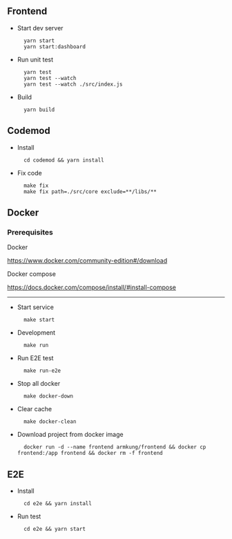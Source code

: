 ## Frontend
- Start dev server
  ```
    yarn start
    yarn start:dashboard
  ```
- Run unit test
  ```
    yarn test
    yarn test --watch
    yarn test --watch ./src/index.js
  ```
- Build
  ```
    yarn build
  ```

## Codemod
- Install
  ```
    cd codemod && yarn install
  ```
- Fix code
  ```
    make fix
    make fix path=./src/core exclude=**/libs/**
  ```

## Docker

### Prerequisites
Docker

https://www.docker.com/community-edition#/download

Docker compose

https://docs.docker.com/compose/install/#install-compose

---

- Start service
  ```
    make start
  ```
- Development
  ```
    make run
  ```
- Run E2E test
  ```
    make run-e2e
  ```
- Stop all docker
  ```
    make docker-down
  ```
- Clear cache
  ```
    make docker-clean
  ```
- Download project from docker image
  ```
    docker run -d --name frontend armkung/frontend && docker cp frontend:/app frontend && docker rm -f frontend
  ```

## E2E
- Install
  ```
    cd e2e && yarn install
  ```
- Run test
  ```
    cd e2e && yarn start
  ```

